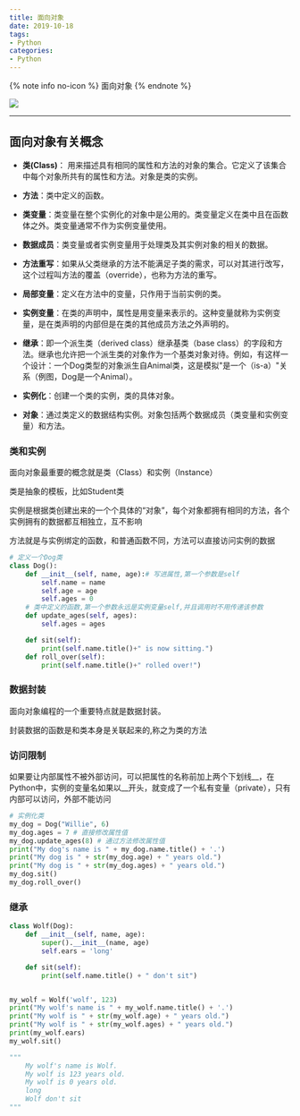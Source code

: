 ```yaml
---
title: 面向对象
date: 2019-10-18
tags: 
- Python
categories:
- Python
---
```

{% note info no-icon %}
面向对象
{% endnote %}

<!--more-->

![](https://puui.qpic.cn/fans_admin/0/3_1409075683_1572055659163/0)

---

## 面向对象有关概念

- **类(Class)**： 用来描述具有相同的属性和方法的对象的集合。它定义了该集合中每个对象所共有的属性和方法。对象是类的实例。

- **方法**：类中定义的函数。

- **类变量**：类变量在整个实例化的对象中是公用的。类变量定义在类中且在函数体之外。类变量通常不作为实例变量使用。

- **数据成员**：类变量或者实例变量用于处理类及其实例对象的相关的数据。

- **方法重写**：如果从父类继承的方法不能满足子类的需求，可以对其进行改写，这个过程叫方法的覆盖（override），也称为方法的重写。

- **局部变量**：定义在方法中的变量，只作用于当前实例的类。

- **实例变量**：在类的声明中，属性是用变量来表示的。这种变量就称为实例变量，是在类声明的内部但是在类的其他成员方法之外声明的。

- **继承**：即一个派生类（derived class）继承基类（base class）的字段和方法。继承也允许把一个派生类的对象作为一个基类对象对待。例如，有这样一个设计：一个Dog类型的对象派生自Animal类，这是模拟"是一个（is-a）"关系（例图，Dog是一个Animal）。

- **实例化**：创建一个类的实例，类的具体对象。

- **对象**：通过类定义的数据结构实例。对象包括两个数据成员（类变量和实例变量）和方法。

### 类和实例

面向对象最重要的概念就是类（Class）和实例（Instance）

类是抽象的模板，比如Student类

实例是根据类创建出来的一个个具体的“对象”，每个对象都拥有相同的方法，各个实例拥有的数据都互相独立，互不影响

方法就是与实例绑定的函数，和普通函数不同，方法可以直接访问实例的数据

```python
# 定义一个Dog类
class Dog():
    def __init__(self, name, age):# 写进属性,第一个参数是self
        self.name = name
        self.age = age
        self.ages = 0
    # 类中定义的函数,第一个参数永远是实例变量self,并且调用时不用传递该参数
    def update_ages(self, ages):
        self.ages = ages

    def sit(self):
        print(self.name.title()+" is now sitting.")
    def roll_over(self):
        print(self.name.title()+" rolled over!")
```

### 数据封装

面向对象编程的一个重要特点就是数据封装。

封装数据的函数是和类本身是关联起来的,称之为类的方法

### 访问限制

如果要让内部属性不被外部访问，可以把属性的名称前加上两个下划线__，在Python中，实例的变量名如果以__开头，就变成了一个私有变量（private），只有内部可以访问，外部不能访问

```python
# 实例化类
my_dog = Dog("Willie", 6)
my_dog.ages = 7 # 直接修改属性值
my_dog.update_ages(8) # 通过方法修改属性值
print("My dog's name is " + my_dog.name.title() + '.')
print("My dog is " + str(my_dog.age) + " years old.")
print("My dog is " + str(my_dog.ages) + " years old.")
my_dog.sit()
my_dog.roll_over()
```

### 继承

```python
class Wolf(Dog):
    def __init__(self, name, age):
        super().__init__(name, age)
        self.ears = 'long'

    def sit(self):
        print(self.name.title() + " don't sit")


my_wolf = Wolf('wolf', 123)
print("My wolf's name is " + my_wolf.name.title() + '.')
print("My wolf is " + str(my_wolf.age) + " years old.")
print("My wolf is " + str(my_wolf.ages) + " years old.")
print(my_wolf.ears)
my_wolf.sit()

"""
    My wolf's name is Wolf.
    My wolf is 123 years old.
    My wolf is 0 years old.
    long
    Wolf don't sit
"""
```
